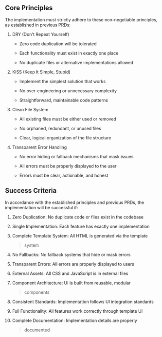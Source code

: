 ## **Core Principles**

The implementation must strictly adhere to these non-negotiable
principles, as established in previous PRDs:

1.  DRY (Don\'t Repeat Yourself)

    - Zero code duplication will be tolerated

    - Each functionality must exist in exactly one place

    - No duplicate files or alternative implementations allowed

2.  KISS (Keep It Simple, Stupid)

    - Implement the simplest solution that works

    - No over-engineering or unnecessary complexity

    - Straightforward, maintainable code patterns

3.  Clean File System

    - All existing files must be either used or removed

    - No orphaned, redundant, or unused files

    - Clear, logical organization of the file structure

4.  Transparent Error Handling

    - No error hiding or fallback mechanisms that mask issues

    - All errors must be properly displayed to the user

    - Errors must be clear, actionable, and honest

## **Success Criteria**

In accordance with the established principles and previous PRDs, the
implementation will be successful if:

1.  Zero Duplication: No duplicate code or files exist in the codebase

2.  Single Implementation: Each feature has exactly one implementation

3.  Complete Template System: All HTML is generated via the template
    > system

4.  No Fallbacks: No fallback systems that hide or mask errors

5.  Transparent Errors: All errors are properly displayed to users

6.  External Assets: All CSS and JavaScript is in external files

7.  Component Architecture: UI is built from reusable, modular
    > components

8.  Consistent Standards: Implementation follows UI integration standards

9.  Full Functionality: All features work correctly through template UI

10. Complete Documentation: Implementation details are properly
    > documented
